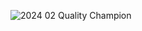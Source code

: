 ![2024 02 Quality Champion](https://github.com/CyberCraftAnj/CyberCraftAnj/assets/145757248/cb172b00-5b6a-4832-b2f4-3b4a5074b57f)
